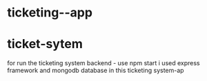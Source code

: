 # ticketing--app
# ticket-sytem
for run the ticketing system backend - use npm start
i used express framework and mongodb database in this ticketing system-ap
